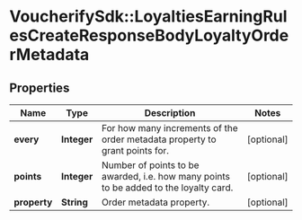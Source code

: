 # VoucherifySdk::LoyaltiesEarningRulesCreateResponseBodyLoyaltyOrderMetadata

## Properties

| Name | Type | Description | Notes |
| ---- | ---- | ----------- | ----- |
| **every** | **Integer** | For how many increments of the order metadata property to grant points for. | [optional] |
| **points** | **Integer** | Number of points to be awarded, i.e. how many points to be added to the loyalty card. | [optional] |
| **property** | **String** | Order metadata property. | [optional] |

